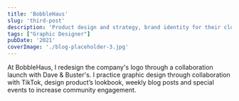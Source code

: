 ```yaml
---
title: 'BobbleHaus'
slug: 'third-post'
description: 'Product design and strategy, brand identity for their clothing & lifestyle products'
tags: ["Graphic Designer"]
pubDate: '2021'
coverImage: './blog-placeholder-3.jpg'
---
```


At BobbleHaus, I redesign the company's logo through a collaboration launch with Dave & Buster's. I practice graphic design through collaboration with TikTok, design product’s lookbook, weekly blog posts and special events to increase community engagement.